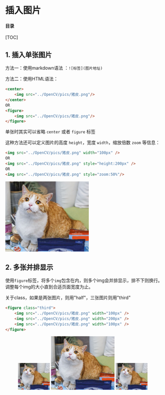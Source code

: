 

# 插入图片

#### 目录

[TOC]

## 1. 插入单张图片

方法一：使用markdown语法 ：`![标签](图片地址)`

方法二：使用HTML语法：

```Html
<center> 
    <img src="../OpenCV/pics/猪皮.png"/>
</center>
OR
<figure>
    <img src="../OpenCV/pics/猪皮.png"/>
</figure> 
```

单张时其实可以省略 `center` 或者 `figure` 标签

这种方法还可以定义图片的高度 `height`，宽度 `width`，缩放倍数 `zoom` 等信息：

```html
<img src="../OpenCV/pics/猪皮.png" width="100px" />
OR
<img src="../OpenCV/pics/猪皮.png" style="height:200px" />
OR
<img src="../OpenCV/pics/猪皮.png" style="zoom:50%"/>
```

<img src="../OpenCV/pics/猪皮.png" style="zoom:50%"/>

## 2. 多张并排显示

使用`figure`标签，将多个`img`包含在内，则多个img会并排显示，排不下则换行。调整每个img的大小直到合适页面宽度为止。

关于class，如果是两张图片，则用"half"，三张图片则用"third"

```html
<figure class="third">
    <img src="../OpenCV/pics/猪皮.png" width="100px" />
    <img src="../OpenCV/pics/猪皮.png" width="200px" />
    <img src="../OpenCV/pics/猪皮.png" width="100px" />
</figure>
```

<figure class="third">
    <img src="../OpenCV/pics/猪皮.png" width="100px" />
    <img src="../OpenCV/pics/猪皮.png" width="200px" />
    <img src="../OpenCV/pics/猪皮.png" width="100px" />
</figure>

